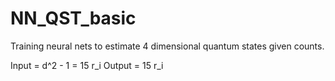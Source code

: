 # NN_QST_basic
Training neural nets to estimate 4 dimensional quantum states given counts.

Input = d^2 - 1 = 15 r_i
Output = 15 r_i
